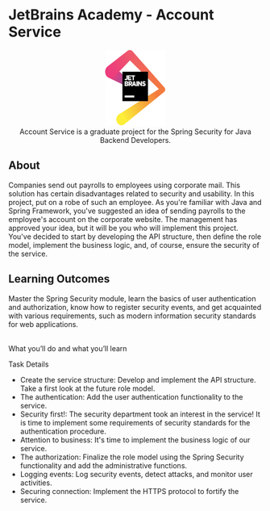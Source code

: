 <h1>JetBrains Academy - Account Service</h1>

<p align="center">
<img src="./imgs/hyperskill.png" width=120 height =150>
  <br>
Account Service is a graduate project for the Spring Security for Java Backend Developers.
</p>



<h2>About</h2>
Companies send out payrolls to employees using corporate mail. This solution has certain disadvantages related to security and usability. In this project, put on a robe of such an employee. As you're familiar with Java and Spring Framework, you've suggested an idea of sending payrolls to the employee's account on the corporate website. The management has approved your idea, but it will be you who will implement this project. You've decided to start by developing the API structure, then define the role model, implement the business logic, and, of course, ensure the security of the service.

<h2>Learning Outcomes</h2>
Master the Spring Security module, learn the basics of user authentication and authorization, know how to register security events, and get acquainted with various requirements, such as modern information security standards for web applications.

<p><br>What you’ll do and what you’ll learn</p>

Task Details

<ul>
<li>Create the service structure: Develop and implement the API structure. Take a first look at the future role model.</li>
<li>The authentication: Add the user authentication functionality to the service.</li>
<li>Security first!: The security department took an interest in the service! It is time to implement some requirements of security standards for the authentication procedure.</li>
<li>Attention to business: It's time to implement the business logic of our service.</li>
<li>The authorization: Finalize the role model using the Spring Security functionality and add the administrative functions.</li>
<li>Logging events: Log security events, detect attacks, and monitor user activities.</li>
<li>Securing connection: Implement the HTTPS protocol to fortify the service.</li>
</ul>
